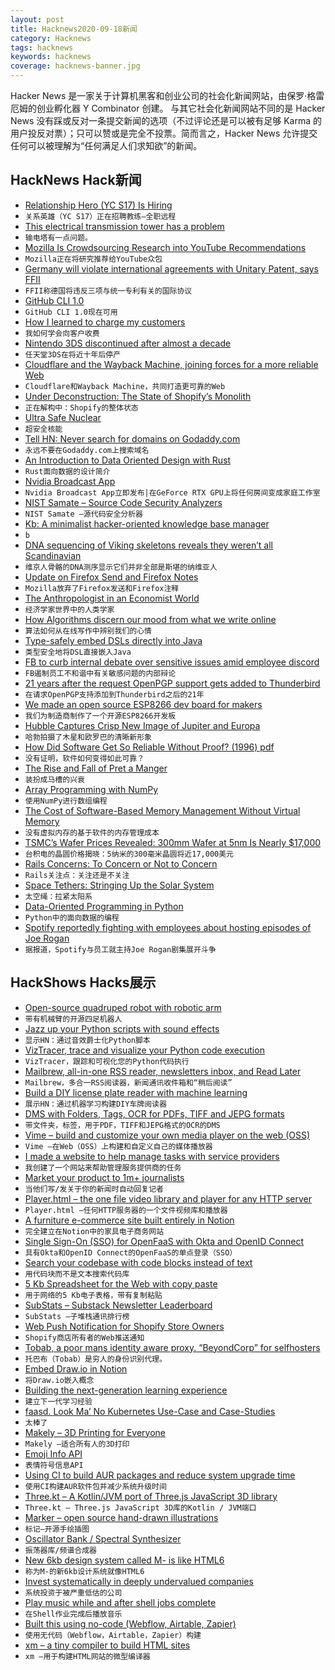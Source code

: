 ```yaml
---
layout: post
title: Hacknews2020-09-18新闻
category: Hacknews
tags: hacknews
keywords: hacknews
coverage: hacknews-banner.jpg
---
```


Hacker News 是一家关于计算机黑客和创业公司的社会化新闻网站，由保罗·格雷厄姆的创业孵化器 Y Combinator 创建。
与其它社会化新闻网站不同的是 Hacker News 没有踩或反对一条提交新闻的选项（不过评论还是可以被有足够 Karma 的用户投反对票）；只可以赞或是完全不投票。简而言之，Hacker News 允许提交任何可以被理解为“任何满足人们求知欲”的新闻。

## HackNews Hack新闻


- [Relationship Hero (YC S17) Is Hiring](https://relationshiphero.com/careers?role=coach)
- `关系英雄（YC S17）正在招聘教练–全职远程`
- [This electrical transmission tower has a problem](https://twitter.com/tubetimeus/status/1306359385656946688)
- `输电塔有一点问题。`
- [Mozilla Is Crowdsourcing Research into YouTube Recommendations](https://foundation.mozilla.org/en/blog/mozilla-crowdsourcing-research-youtube-recommendations/)
- `Mozilla正在将研究推荐给YouTube众包`
- [Germany will violate international agreements with Unitary Patent, says FFII](https://ffii.org/open-letter-to-the-bundesrat-on-the-unitary-patent-tomorrow-germany-will-be-asked-to-violate-multiple-international-agreements/)
- `FFII称德国将违反三项与统一专利有关的国际协议`
- [GitHub CLI 1.0](https://github.blog/2020-09-17-github-cli-1-0-is-now-available/)
- `GitHub CLI 1.0现在可用`
- [How I learned to charge my customers](https://idiallo.com/blog/how-much-do-you-charge-for-your-work)
- `我如何学会向客户收费`
- [Nintendo 3DS discontinued after almost a decade](https://www.bbc.co.uk/news/technology-54191058)
- `任天堂3DS在将近十年后停产`
- [Cloudflare and the Wayback Machine, joining forces for a more reliable Web](http://blog.archive.org/2020/09/17/internet-archive-partners-with-cloudflare-to-help-make-the-web-more-useful-and-reliable/)
- `Cloudflare和Wayback Machine，共同打造更可靠的Web`
- [Under Deconstruction: The State of Shopify’s Monolith](https://engineering.shopify.com/blogs/engineering/shopify-monolith)
- `正在解构中：Shopify的整体状态`
- [Ultra Safe Nuclear](https://www.usnc.com/)
- `超安全核能`
- [Tell HN: Never search for domains on Godaddy.com](item?id=24506303)
- `永远不要在Godaddy.com上搜索域名`
- [An Introduction to Data Oriented Design with Rust](https://jamesmcm.github.io/blog/2020/07/25/intro-dod/)
- `Rust面向数据的设计简介`
- [Nvidia Broadcast App](https://www.nvidia.com/en-us/geforce/news/nvidia-broadcast-app/)
- `Nvidia Broadcast App立即发布|在GeForce RTX GPU上将任何房间变成家庭工作室`
- [NIST Samate – Source Code Security Analyzers](https://samate.nist.gov/index.php/Source_Code_Security_Analyzers.html)
- `NIST Samate –源代码安全分析器`
- [Kb: A minimalist hacker-oriented knowledge base manager](https://github.com/gnebbia/kb)
- `b`
- [DNA sequencing of Viking skeletons reveals they weren’t all Scandinavian](https://www.joh.cam.ac.uk/worlds-largest-ever-dna-sequencing-viking-skeletons-reveals-they-werent-all-scandinavian)
- `维京人骨骼的DNA测序显示它们并非全部是斯堪的纳维亚人`
- [Update on Firefox Send and Firefox Notes](https://blog.mozilla.org/blog/2020/09/17/update-on-firefox-send-and-firefox-notes/)
- `Mozilla放弃了Firefox发送和Firefox注释`
- [The Anthropologist in an Economist World](https://brettscott.substack.com/p/the-anthropologist-in-an-economist)
- `经济学家世界中的人类学家`
- [How Algorithms discern our mood from what we write online](https://sinapticas.com/2020/09/17/how-algorithms-discern-our-mood-from-what-we-write-online/)
- `算法如何从在线写作中辨别我们的心情`
- [Type-safely embed DSLs directly into Java](https://github.com/manifold-systems/manifold/tree/master/manifold-core-parent/manifold#embedding-with-fragments-experimental)
- `类型安全地将DSL直接嵌入Java`
- [FB to curb internal debate over sensitive issues amid employee discord](https://www.wsj.com/articles/facebook-to-curb-internal-debate-over-sensitive-issues-amid-employee-discord-11600368481)
- `FB遏制员工不和谐中有关敏感问题的内部辩论`
- [21 years after the request OpenPGP support gets added to Thunderbird](https://bugzilla.mozilla.org/show_bug.cgi?id=22687)
- `在请求OpenPGP支持添加到Thunderbird之后的21年`
- [We made an open source ESP8266 dev board for makers](https://github.com/MaloufSleep/ME-ESP8266)
- `我们为制造商制作了一个开源ESP8266开发板`
- [Hubble Captures Crisp New Image of Jupiter and Europa](https://www.spacetelescope.org/news/heic2017/)
- `哈勃拍摄了木星和欧罗巴的清晰新形象`
- [How Did Software Get So Reliable Without Proof? (1996) pdf](https://www.gwern.net/docs/math/1996-hoare.pdf)
- `没有证明，软件如何变得如此可靠？ `
- [The Rise and Fall of Pret a Manger](https://www.wired.co.uk/article/pret-barista-subscription-future)
- `装扮成马槽的兴衰`
- [Array Programming with NumPy](https://www.nature.com/articles/s41586-020-2649-2)
- `使用NumPy进行数组编程`
- [The Cost of Software-Based Memory Management Without Virtual Memory](https://arxiv.org/abs/2009.06789)
- `没有虚拟内存的基于软件的内存管理成本`
- [TSMC’s Wafer Prices Revealed: 300mm Wafer at 5nm Is Nearly $17,000](https://www.tomshardware.com/news/tsmcs-wafer-prices-revealed-300mm-wafer-at-5nm-is-nearly-dollar17000)
- `台积电的晶圆价格揭晓：5纳米的300毫米晶圆将近17,000美元`
- [Rails Concerns: To Concern or Not to Concern](https://blog.appsignal.com/2020/09/16/rails-concers-to-concern-or-not-to-concern.html)
- `Rails关注点：关注还是不关注`
- [Space Tethers: Stringing Up the Solar System](https://toughsf.blogspot.com/2020/07/tethers-all-way.html)
- `太空绳：拉紧太阳系`
- [Data-Oriented Programming in Python](https://www.moderndescartes.com/essays/data_oriented_python/)
- `Python中的面向数据的编程`
- [Spotify reportedly fighting with employees about hosting episodes of Joe Rogan](https://www.businessinsider.com/spotify-report-joe-rogan-transphobia-fight-employees2020-9)
- `据报道，Spotify与员工就主持Joe Rogan剧集展开斗争`


## HackShows Hacks展示

- [ Open-source quadruped robot with robotic arm](https://github.com/nicrusso7/rex-gym#robotic-arm)
- `带有机械臂的开源四足机器人`
- [ Jazz up your Python scripts with sound effects](https://github.com/sangarshanan/jazzit)
- `显示HN：通过音效爵士化Python脚本`
- [ VizTracer, trace and visualize your Python code execution](https://github.com/gaogaotiantian/viztracer)
- `VizTracer，跟踪和可视化您的Python代码执行`
- [ Mailbrew, all-in-one RSS reader, newsletters inbox, and Read Later](https://mailbrew.com/?ref=hn)
- `Mailbrew，多合一RSS阅读器，新闻通讯收件箱和“稍后阅读”`
- [ Build a DIY license plate reader with machine learning](https://github.com/cortexlabs/cortex/tree/master/examples/tensorflow/license-plate-reader)
- `展示HN：通过机器学习构建DIY车牌阅读器`
- [ DMS with Folders, Tags, OCR for PDFs, TIFF and JEPG formats](https://github.com/ciur/papermerge)
- `带文件夹，标签，用于PDF，TIFF和JEPG格式的OCR的DMS`
- [ Vime – build and customize your own media player on the web (OSS)](https://github.com/vime-js/vime)
- `Vime –在Web（OSS）上构建和自定义自己的媒体播放器`
- [ I made a website to help manage tasks with service providers](https://www.swair.app)
- `我创建了一个网站来帮助管理服务提供商的任务`
- [ Market your product to 1m+ journalists](http://meansheep.com)
- `当他们写/发关于你的新闻时自动回复记者`
- [ Player.html – the one file video library and player for any HTTP server](https://github.com/pseudosavant/player.html)
- `Player.html –任何HTTP服务器的一个文件视频库和播放器`
- [ A furniture e-commerce site built entirely in Notion](https://mixandmatch.me)
- `完全建立在Notion中的家具电子商务网站`
- [ Single Sign-On (SSO) for OpenFaaS with Okta and OpenID Connect](https://www.openfaas.com/blog/openfaas-oidc-okta/)
- `具有Okta和OpenID Connect的OpenFaaS的单点登录（SSO）`
- [ Search your codebase with code blocks instead of text](https://sourcescape.io)
- `用代码块而不是文本搜索代码库`
- [ 5 Kb Spreadsheet for the Web with copy paste](https://renanlecaro.github.io/importabular/)
- `用于网络的5 Kb电子表格，带有复制粘贴`
- [ SubStats – Substack Newsletter Leaderboard](https://substats.actionably.com/)
- `SubStats –子堆栈通讯排行榜`
- [ Web Push Notification for Shopify Store Owners](item?id=24502096)
- `Shopify商店所有者的Web推送通知`
- [ Tobab, a poor mans identity aware proxy. “BeyondCorp” for selfhosters](https://github.com/gnur/tobab/)
- `托巴布（Tobab）是穷人的身份识别代理。`
- [ Embed Draw.io in Notion](https://github.com/ivankahl/drawio-notion-embed)
- `将Draw.io嵌入概念`
- [ Building the next-generation learning experience](item?id=24502779)
- `建立下一代学习经验`
- [ faasd. Look Ma’ No Kubernetes Use-Case and Case-Studies](https://www.youtube.com/watch?v=ZnZJXI377ak&feature=youtu.be)
- `太棒了`
- [ Makely – 3D Printing for Everyone](https://makely.me)
- `Makely –适合所有人的3D打印`
- [ Emoji Info API](https://www.emojiinfo.com/)
- `表情符号信息API`
- [ Using CI to build AUR packages and reduce system upgrade time](https://github.com/ashutoshgngwr/aura)
- `使用CI构建AUR软件包并减少系统升级时间`
- [ Three.kt – A Kotlin/JVM port of Three.js JavaScript 3D library](https://github.com/markaren/three.kt)
- `Three.kt – Three.js JavaScript 3D库的Kotlin / JVM端口`
- [ Marker – open source hand-drawn illustrations](https://usepastel.com/marker-illustrations)
- `标记–开源手绘插图`
- [ Oscillator Bank / Spectral Synthesizer](https://github.com/grz0zrg/fas)
- `振荡器库/频谱合成器`
- [ New 6kb design system called M- is like HTML6](http://m-docs.org)
- `称为M-的新6kb设计系统就像HTML6`
- [ Invest systematically in deeply undervalued companies](https://www.gemalpha.com/)
- `系统投资于被严重低估的公司`
- [ Play music while and after shell jobs complete](https://github.com/alexdelorenzo/onhold)
- `在Shell作业完成后播放音乐`
- [ Built this using no-code (Webflow, Airtable, Zapier)](https://www.submitjuice.com)
- `使用无代码（Webflow，Airtable，Zapier）构建`
- [ xm – a tiny compiler to build HTML sites](https://twitter.com/giuseppegurgone/status/1305851405660549122)
- `xm –用于构建HTML网站的微型编译器`

